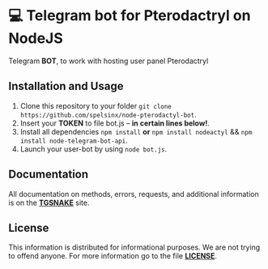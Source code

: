 # 💻 Telegram bot for Pterodactryl on NodeJS

Telegram **BOT**, to work with hosting user panel Pterodactryl 

## Installation and Usage

1. Clone this repository to your folder `git clone https://github.com/spelsinx/node-pterodactyl-bot`.
2. Insert your **TOKEN** to file bot.js – **in certain lines below!**.
3. Install all dependencies `npm install` **or** `npm install nodeactyl` && `npm install node-telegram-bot-api`.
4. Launch your user-bot by using `node bot.js`.

## Documentation

All documentation on methods, errors, requests, and additional information is on the **[TGSNAKE](https://tgsnake.js.org)** site.

## License 

This information is distributed for informational purposes. We are not trying to offend anyone. For more information go to the file **[LICENSE](https://github.com/spelsinx/tg-userbot-js/blob/main/LICENSE)**. 


